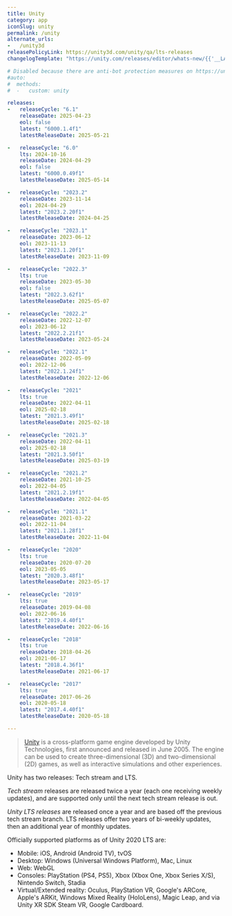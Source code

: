 ```yaml
---
title: Unity
category: app
iconSlug: unity
permalink: /unity
alternate_urls:
-   /unity3d
releasePolicyLink: https://unity3d.com/unity/qa/lts-releases
changelogTemplate: "https://unity.com/releases/editor/whats-new/{{'__LATEST__'|split:'f'|first}}#release-notes"

# Disabled because there are anti-bot protection measures on https://unity.com/.
#auto:
#  methods:
#  -   custom: unity

releases:
-   releaseCycle: "6.1"
    releaseDate: 2025-04-23
    eol: false
    latest: "6000.1.4f1"
    latestReleaseDate: 2025-05-21

-   releaseCycle: "6.0"
    lts: 2024-10-16
    releaseDate: 2024-04-29
    eol: false
    latest: "6000.0.49f1"
    latestReleaseDate: 2025-05-14

-   releaseCycle: "2023.2"
    releaseDate: 2023-11-14
    eol: 2024-04-29
    latest: "2023.2.20f1"
    latestReleaseDate: 2024-04-25

-   releaseCycle: "2023.1"
    releaseDate: 2023-06-12
    eol: 2023-11-13
    latest: "2023.1.20f1"
    latestReleaseDate: 2023-11-09

-   releaseCycle: "2022.3"
    lts: true
    releaseDate: 2023-05-30
    eol: false
    latest: "2022.3.62f1"
    latestReleaseDate: 2025-05-07

-   releaseCycle: "2022.2"
    releaseDate: 2022-12-07
    eol: 2023-06-12
    latest: "2022.2.21f1"
    latestReleaseDate: 2023-05-24

-   releaseCycle: "2022.1"
    releaseDate: 2022-05-09
    eol: 2022-12-06
    latest: "2022.1.24f1"
    latestReleaseDate: 2022-12-06

-   releaseCycle: "2021"
    lts: true
    releaseDate: 2022-04-11
    eol: 2025-02-18
    latest: "2021.3.49f1"
    latestReleaseDate: 2025-02-18

-   releaseCycle: "2021.3"
    releaseDate: 2022-04-11
    eol: 2025-02-18
    latest: "2021.3.50f1"
    latestReleaseDate: 2025-03-19

-   releaseCycle: "2021.2"
    releaseDate: 2021-10-25
    eol: 2022-04-05
    latest: "2021.2.19f1"
    latestReleaseDate: 2022-04-05

-   releaseCycle: "2021.1"
    releaseDate: 2021-03-22
    eol: 2022-11-04
    latest: "2021.1.28f1"
    latestReleaseDate: 2022-11-04

-   releaseCycle: "2020"
    lts: true
    releaseDate: 2020-07-20
    eol: 2023-05-05
    latest: "2020.3.48f1"
    latestReleaseDate: 2023-05-17

-   releaseCycle: "2019"
    lts: true
    releaseDate: 2019-04-08
    eol: 2022-06-16
    latest: "2019.4.40f1"
    latestReleaseDate: 2022-06-16

-   releaseCycle: "2018"
    lts: true
    releaseDate: 2018-04-26
    eol: 2021-06-17
    latest: "2018.4.36f1"
    latestReleaseDate: 2021-06-17

-   releaseCycle: "2017"
    lts: true
    releaseDate: 2017-06-26
    eol: 2020-05-18
    latest: "2017.4.40f1"
    latestReleaseDate: 2020-05-18

---
```


> [Unity](https://unity.com/) is a cross-platform game engine developed by Unity Technologies,
> first announced and released in June 2005. The engine can be used to create three-dimensional (3D)
> and two-dimensional (2D) games, as well as interactive simulations and other experiences.

Unity has two releases: Tech stream and LTS.

*Tech stream* releases are released twice a year (each one receiving weekly updates), and are
supported only until the next tech stream release is out.

*Unity LTS releases* are released once a year and are based off the previous tech stream branch.
LTS releases offer two years of bi-weekly updates, then an additional year of monthly updates.

Officially supported platforms as of Unity 2020 LTS are:

- Mobile: iOS, Android (Android TV), tvOS
- Desktop: Windows (Universal Windows Platform), Mac, Linux
- Web: WebGL
- Consoles: PlayStation (PS4, PS5), Xbox (Xbox One, Xbox Series X/S), Nintendo Switch, Stadia
- Virtual/Extended reality: Oculus, PlayStation VR, Google's ARCore, Apple's ARKit, Windows Mixed
  Reality (HoloLens), Magic Leap, and via Unity XR SDK Steam VR, Google Cardboard.
